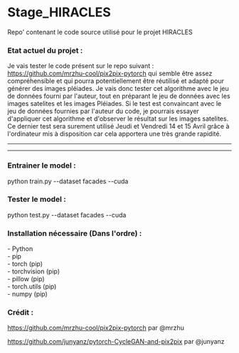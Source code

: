 # Stage_HIRACLES
Repo' contenant le code source utilisé pour le projet HIRACLES


<h3 align="left">Etat actuel du projet : </h3> 

Je vais tester le code présent sur le repo suivant : https://github.com/mrzhu-cool/pix2pix-pytorch qui semble être assez compréhensible et qui pourra potentiellement être réutilisé et adapté pour générer des images pléiades. 
Je vais donc tester cet algorithme avec le jeu de données fourni par l'auteur, tout en préparant le jeu de données avec les images satelites et les images Pléiades. Si le test est convaincant avec le jeu de données fournies par l'auteur du code, je pourrais essayer d'appliquer cet algorithme et d'observer le résultat sur les images satelites. Ce dernier test sera surement utilisé Jeudi et Vendredi 14 et 15 Avril grâce à l'ordinateur mis à disposition car cela apportera une très grande rapidité.

--------------------------------------------
-------------------------------------------
<h3 align="left">Entrainer le model : </h3>
python train.py --dataset facades --cuda

<h3 align="left">Tester le model : </h3>
python test.py --dataset facades --cuda

<h3 align="left">Installation nécessaire (Dans l'ordre) :</h3>
- Python <br>
- pip <br>
- torch (pip) <br>
- torchvision (pip) <br>
- pillow (pip) <br>
- torch.utils (pip) <br>
- numpy (pip) <br>


<h3 align="left">Crédit : </h3>

https://github.com/mrzhu-cool/pix2pix-pytorch par @mrzhu 

https://github.com/junyanz/pytorch-CycleGAN-and-pix2pix par @junyanz
